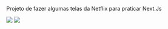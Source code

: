 Projeto de fazer algumas telas da Netflix para praticar Next.Js

<img src='/LoginNetflix.jpeg'/>
<img src='/PerfisNetflix.jpeg'/>